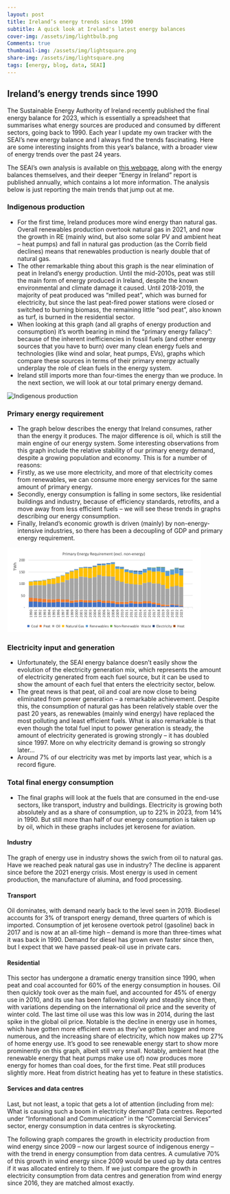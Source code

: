 ```yaml
---
layout: post
title: Ireland’s energy trends since 1990
subtitle: A quick look at Ireland's latest energy balances
cover-img: /assets/img/lightbulb.png
Comments: true
thumbnail-img: /assets/img/lightsquare.png
share-img: /assets/img/lightsquare.png
tags: [energy, blog, data, SEAI]
---
```


##  Ireland’s energy trends since 1990

The Sustainable Energy Authority of Ireland recently published the final energy balance for 2023, which is essentially a spreadsheet that summarises what energy sources are produced and consumed by different sectors, going back to 1990. Each year I update my own tracker with the SEAI’s new energy balance and I always find the trends fascinating. Here are some interesting insights from this year’s balance, with a broader view of energy trends over the past 24 years.

The SEAI’s own analysis is available on [this webpage](https://www.seai.ie/data-and-insights/seai-statistics/key-publications/national-energy-balance/), along with the energy balances themselves, and their deeper “Energy in Ireland” report is published annually, which contains a lot more information. The analysis below is just reporting the main trends that jump out at me.  

### Indigenous production
-	For the first time, Ireland produces more wind energy than natural gas. Overall renewables production overtook natural gas in 2021, and now the growth in RE (mainly wind, but also some solar PV and ambient heat – heat pumps) and fall in natural gas production (as the Corrib field declines) means that renewables production is nearly double that of natural gas.
-	The other remarkable thing about this graph is the near elimination of peat in Ireland’s energy production. Until the mid-2010s, peat was still the main form of energy produced in Ireland, despite the known environmental and climate damage it caused. Until 2018-2019, the majority of peat produced was “milled peat”, which was burned for electricity, but since the last peat-fired power stations were closed or switched to burning biomass, the remaining little “sod peat”, also known as turf, is burned in the residential sector.
-	When looking at this graph (and all graphs of energy production and consumption) it’s worth bearing in mind the “primary energy fallacy”: because of the inherent inefficiencies in fossil fuels (and other energy sources that you have to burn) over many clean energy fuels and technologies (like wind and solar, heat pumps, EVs), graphs which compare these sources in terms of their primary energy actually underplay the role of clean fuels in the energy system.
-	Ireland still imports more than four-times the energy than we produce. In the next section, we will look at our total primary energy demand.

![Indigenous production](https://hannahdaly.ie/assets/img/energy-balances/001-Prod.png)


### Primary energy requirement
-	The graph below describes the energy that Ireland consumes, rather than the energy it produces. The major difference is oil, which is still the main engine of our energy system. Some interesting observations from this graph include the relative stability of our primary energy demand, despite a growing population and economy. This is for a number of reasons:
-	Firstly, as we use more electricity, and more of that electricity comes from renewables, we can consume more energy services for the same amount of primary energy.
-	Secondly, energy consumption is falling in some sectors, like residential buildings and industry, because of efficiency standards, retrofits, and a move away from less efficient fuels – we will see these trends in graphs describing our energy consumption.
-	Finally, Ireland’s economic growth is driven (mainly) by non-energy-intensive industries, so there has been a decoupling of GDP and primary energy requirement.

![Primary Energy Requirement](002-PER.png)

### Electricity input and generation
-	Unfortunately, the SEAI energy balance doesn’t easily show the evolution of the electricity generation mix, which represents the amount of electricity generated from each fuel source, but it can be used to show the amount of each fuel that enters the electricity sector, below.
-	The great news is that peat, oil and coal are now close to being eliminated from power generation – a remarkable achievement. Despite this, the consumption of natural gas has been relatively stable over the past 20 years, as renewables (mainly wind energy) have replaced the most polluting and least efficient fuels. What is also remarkable is that even though the total fuel input to power generation is steady, the amount of electricity generated is growing strongly – it has doubled since 1997. More on why electricity demand is growing so strongly later…
-	Around 7% of our electricity was met by imports last year, which is a record figure.


### Total final energy consumption
-	The final graphs will look at the fuels that are consumed in the end-use sectors, like transport, industry and buildings. Electricity is growing both absolutely and as a share of consumption, up to 22% in 2023, from 14% in 1990. But still more than half of our energy consumption is taken up by oil, which in these graphs includes jet kerosene for aviation.



####	Industry
The graph of energy use in industry shows the swich from oil to natural gas. Have we reached peak natural gas use in industry? The decline is apparent since before the 2021 energy crisis. Most energy is used in cement production, the manufacture of alumina, and food processing.


####	Transport
Oil dominates, with demand nearly back to the level seen in 2019. Biodiesel accounts for 3% of transport energy demand, three quarters of which is imported. Consumption of jet kerosene overtook petrol (gasoline) back in 2017 and is now at an all-time high – demand is more than three-times what it was back in 1990. Demand for diesel has grown even faster since then, but I expect that we have passed peak-oil use in private cars.  





####	Residential
This sector has undergone a dramatic energy transition since 1990, when peat and coal accounted for 60% of the energy consumption in houses. Oil then quickly took over as the main fuel, and accounted for 45% of energy use in 2010, and its use has been fallowing slowly and steadily since then, with variations depending on the international oil price and the severity of winter cold. The last time oil use was this low was in 2014, during the last spike in the global oil price. Notable is the decline in energy use in homes, which have gotten more efficient even as they’ve gotten bigger and more numerous, and the increasing share of electricity, which now makes up 27% of home energy use. It’s good to see renewable energy start to show more prominently on this graph, albeit still very small. Notably, ambient heat (the renewable energy that heat pumps make use of) now produces more energy for homes than coal does, for the first time. Peat still produces slightly more. Heat from district heating has yet to feature in these statistics.


####	Services and data centres
Last, but not least, a topic that gets a lot of attention (including from me): What is causing such a boom in electricity demand? Data centres. Reported under “Informational and Communication” in the “Commercial Services” sector, energy consumption in data centres is skyrocketing.



The following graph compares the growth in electricity production from wind energy since 2009 – now our largest source of indigenous energy – with the trend in energy consumption from data centres. A cumulative 70% of this growth in wind energy since 2009 would be used up by data centres if it was allocated entirely to them. If we just compare the growth in electricity consumption from data centres and generation from wind energy since 2016, they are matched almost exactly.
